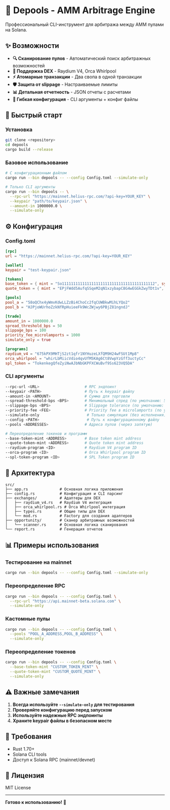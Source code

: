 # 🚀 Depools - AMM Arbitrage Engine

Профессиональный CLI-инструмент для арбитража между AMM пулами на Solana.

## ✨ **Возможности**

- **🔍 Сканирование пулов** - Автоматический поиск арбитражных возможностей
- **💱 Поддержка DEX** - Raydium V4, Orca Whirlpool
- **⚡ Атомарные транзакции** - Два свопа в одной транзакции
- **🛡️ Защита от slippage** - Настраиваемые лимиты
- **📊 Детальная отчетность** - JSON отчеты с расчетами
- **🎯 Гибкая конфигурация** - CLI аргументы + конфиг файлы

## 🚀 **Быстрый старт**

### **Установка**
```bash
git clone <repository>
cd depools
cargo build --release
```

### **Базовое использование**
```bash
# С конфигурационным файлом
cargo run --bin depools -- --config Config.toml --simulate-only

# Только CLI аргументы
cargo run --bin depools -- \
  --rpc-url "https://mainnet.helius-rpc.com/?api-key=YOUR_KEY" \
  --keypair "path/to/keypair.json" \
  --amount-in 1000000.0 \
  --simulate-only
```

## ⚙️ **Конфигурация**

### **Config.toml**
```toml
[rpc]
url = "https://mainnet.helius-rpc.com/?api-key=YOUR_KEY"

[wallet]
keypair = "test-keypair.json"

[tokens]
base_token = { mint = "So11111111111111111111111111111111111111112", symbol = "SOL", decimals = 9 }
quote_token = { mint = "EPjFWdd5AufqSSqeM2qN1xzybapC8G4wEGGkZwyTDt1v", symbol = "USDC", decimals = 6 }

[pools]
pool_a = "58oQChx4yWmvKdwLLZzBi4ChoCc2fqCUWBkwMihLYQo2"
pool_b = "HJPjoWUrhoZzkNfRpHuieeFk9WcZWjwy6PBjZ81ngndJ"

[trade]
amount_in = 1000000.0
spread_threshold_bps = 50
slippage_bps = 100
priority_fee_microlamports = 1000
simulate_only = true

[programs]
raydium_v4 = "675kPX9MHTjS2zt1qfr1NYHuzeLXfQM9H24wFSUt1Mp8"
orca_whirlpool = "whirLbMiicVdio4qvUfM5KAg6Ct8VwpYzGff3uctyCc"
spl_token = "TokenkegQfeZyiNwAJbNbGKPFXCWuBvf9Ss623VQ5DA"
```

### **CLI аргументы**
```bash
--rpc-url <URL>                    # RPC эндпоинт
--keypair <PATH>                   # Путь к keypair файлу
--amount-in <AMOUNT>               # Сумма для торговли
--spread-threshold-bps <BPS>       # Минимальный спред (по умолчанию: 50)
--slippage-bps <BPS>               # Slippage tolerance (по умолчанию: 100)
--priority-fee <FEE>               # Priority fee в microlamports (по умолчанию: 1000)
--simulate-only                     # Только симуляция (без исполнения)
--config <PATH>                     # Путь к конфигурационному файлу
--pools <ADDRESSES>                # Адреса пулов (через запятую)

# Переопределение токенов и программ
--base-token-mint <ADDRESS>        # Base token mint address
--quote-token-mint <ADDRESS>       # Quote token mint address
--raydium-program <ID>             # Raydium V4 program ID
--orca-program <ID>                # Orca Whirlpool program ID
--spl-token-program <ID>           # SPL Token program ID
```

## 🔧 **Архитектура**

```
src/
├── app.rs              # Основная логика приложения
├── config.rs           # Конфигурация и CLI парсинг
├── exchanges/          # Адаптеры для DEX
│   ├── raydium_v4.rs   # Raydium V4 интеграция
│   ├── orca_whirlpool.rs # Orca Whirlpool интеграция
│   ├── types.rs        # Общие типы для DEX
│   └── mod.rs          # Factory для создания адаптеров
├── opportunity/        # Сканер арбитражных возможностей
│   └── scanner.rs      # Основная логика сканирования
└── report.rs           # Генерация отчетов
```

## 📊 **Примеры использования**

### **Тестирование на mainnet**
```bash
cargo run --bin depools -- --config Config.toml --simulate-only
```

### **Переопределение RPC**
```bash
cargo run --bin depools -- --config Config.toml \
  --rpc-url "https://api.mainnet-beta.solana.com" \
  --simulate-only
```

### **Кастомные пулы**
```bash
cargo run --bin depools -- --config Config.toml \
  --pools "POOL_A_ADDRESS,POOL_B_ADDRESS" \
  --simulate-only
```

### **Переопределение токенов**
```bash
cargo run --bin depools -- --config Config.toml \
  --base-token-mint "CUSTOM_TOKEN_MINT" \
  --quote-token-mint "CUSTOM_QUOTE_MINT" \
  --simulate-only
```

## ⚠️ **Важные замечания**

1. **Всегда используйте `--simulate-only` для тестирования**
2. **Проверяйте конфигурацию перед запуском**
3. **Используйте надежные RPC эндпоинты**
4. **Храните keypair файлы в безопасном месте**

## 🎯 **Требования**

- Rust 1.70+
- Solana CLI tools
- Доступ к Solana RPC (mainnet/devnet)

## 📝 **Лицензия**

MIT License

---

**Готово к использованию!** 🚀
